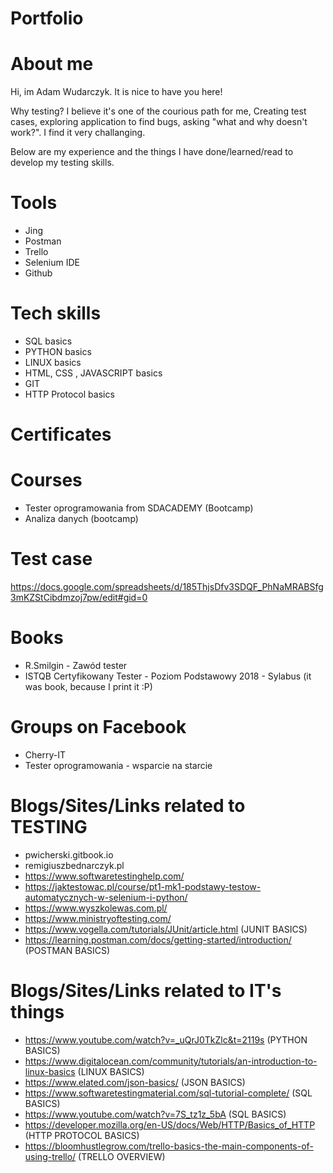 # Portfolio

# About me
Hi, im Adam Wudarczyk. It is nice to have you here!

Why testing?
I believe it's one of the courious path for me,
Creating test cases, exploring application to find bugs, asking "what and why doesn't work?".
I find it very challanging.

Below are my experience and the things I have done/learned/read to develop my testing skills.

# Tools
- Jing
- Postman
- Trello
- Selenium IDE
- Github

# Tech skills
- SQL basics
- PYTHON basics
- LINUX basics
- HTML, CSS , JAVASCRIPT basics
- GIT
- HTTP Protocol basics

# Certificates 

# Courses
- Tester oprogramowania from SDACADEMY (Bootcamp) 
- Analiza danych (bootcamp)


# Test case

  https://docs.google.com/spreadsheets/d/185ThjsDfv3SDQF_PhNaMRABSfg3mKZStCibdmzoj7pw/edit#gid=0

# Books
- R.Smilgin - Zawód tester
- ISTQB Certyfikowany Tester - Poziom Podstawowy 2018 - Sylabus (it was book, because I print it :P)

# Groups on Facebook
- Cherry-IT
- Tester oprogramowania - wsparcie na starcie

# Blogs/Sites/Links related to TESTING
- pwicherski.gitbook.io
- remigiuszbednarczyk.pl
- https://www.softwaretestinghelp.com/
- https://jaktestowac.pl/course/pt1-mk1-podstawy-testow-automatycznych-w-selenium-i-python/
- https://www.wyszkolewas.com.pl/
- https://www.ministryoftesting.com/
- https://www.vogella.com/tutorials/JUnit/article.html   (JUNIT BASICS)
- https://learning.postman.com/docs/getting-started/introduction/  (POSTMAN BASICS)

# Blogs/Sites/Links related to IT's things
- https://www.youtube.com/watch?v=_uQrJ0TkZlc&t=2119s   (PYTHON BASICS)
- https://www.digitalocean.com/community/tutorials/an-introduction-to-linux-basics (LINUX BASICS)
- https://www.elated.com/json-basics/   (JSON BASICS)      
- https://www.softwaretestingmaterial.com/sql-tutorial-complete/  (SQL BASICS)
- https://www.youtube.com/watch?v=7S_tz1z_5bA (SQL BASICS)
- https://developer.mozilla.org/en-US/docs/Web/HTTP/Basics_of_HTTP (HTTP PROTOCOL BASICS)
- https://bloomhustlegrow.com/trello-basics-the-main-components-of-using-trello/  (TRELLO OVERVIEW)
